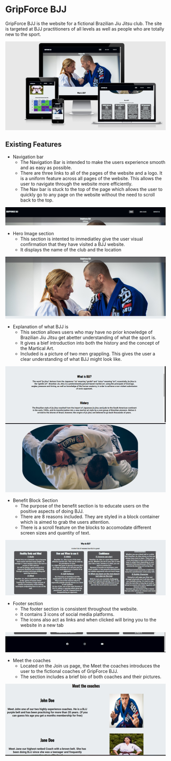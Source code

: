 # GripForce BJJ

GripForce BJJ is the website for a fictional Brazilian Jiu Jitsu club. The site is targeted at BJJ practitioners of all levels as well as people who are totally new to the sport.

![Mockup of GripForce the website](docs/feature-screenshots/gripforce-mockup.png)

## Existing Features

* Navigation bar
   * The Navigation Bar is intended to make the users experience smooth and as easy as possible.  
   * There are three links to all of the pages of the website and a logo. It is a uniform feature across all pages of the website.
   This allows the user to navigate through the website more efficiently.
   * The Nav bar is stuck to the top of the page which allows the user to quickly go to any page on the website without the need to scroll back to the top. 

 ![Screenshot of Navbar](docs/feature-screenshots/navbar.png)

 * Hero Image section
    * This section is intented to immediatley give the user visual confirmation that they have visited a BJJ website.
    * It displays the name of the club and the location

 ![Screenshot of Hero section](docs/feature-screenshots/hero-screenshot.png)

* Explanation of what BJJ is
   * This section allows users who may have no prior knowledge of Brazilian Jiu Jitsu get abetter understanding of what the sport is. 
   * It gives a bief introduction into both the history and the concept of the Martical Art.
   * Included is a picture of two men grappling. This gives the user a clear understanding of what BJJ might look like. 

 ![Screenshot of BJJ](docs/feature-screenshots/explanation-bjj.png)
 ![Screenshot of two men grappling](docs/feature-screenshots/grappling-screenshot.png)

 * Benefit Block Section
    * The purpose of the benefit section is to educate users on the positive aspects of doing BJJ.
    * There are 8 reasons included. They are styled in a block container which is aimed to grab the users attention. 
    * There is a scroll feature on the blocks to accomodate different screen sizes and quantity of text.

![Screenshot of the benefits of doing BJJ](docs/feature-screenshots/benefits-screenshot.png)

* Footer section
   * The footer section is consistent throughout the website. 
   * It contains 3 icons of social media platforms.
   * The icons also act as links and when clicked will bring you to the website in a new tab

![Screenshot of the footer](docs/feature-screenshots/footer-screenshot.png)

* Meet the coaches
  * Located on the Join us page, the Meet the coaches introduces the user to the fictional coaches of GripForce BJJ.
  * The section includes a brief bio of both coaches and their pictures. 

 ![Screenshot of the meet the coaches seciton including text and two pictures](docs/feature-screenshots/Meet-the-coaches.png)



